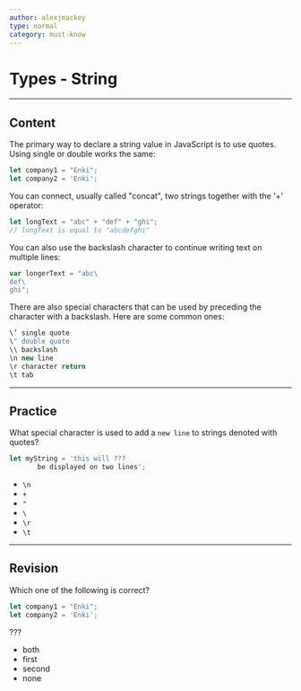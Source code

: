 ```yaml
---
author: alexjmackey
type: normal
category: must-know
---
```


# Types - String


---

## Content

The primary way to declare a string value in JavaScript is to use quotes. Using single or double works the same:

```javascript
let company1 = "Enki";
let company2 = 'Enki';
```

You can connect, usually called "concat", two strings together with the '+' operator:

```javascript
let longText = "abc" + "def" + "ghi";
// longText is equal to "abcdefghi"
```

You can also use the backslash character to continue writing text on multiple lines:

```javascript
var longerText = "abc\
def\
ghi";
```

There are also special characters that can be used by preceding the character with a backslash. Here are some common ones:

```javascript
\’ single quote
\" double quote
\\ backslash
\n new line
\r character return
\t tab
```


---

## Practice

What special character is used to add a `new line` to strings denoted with quotes?

```javascript
let myString = 'this will ???
       be displayed on two lines';
```

* `\n`
* `+`
* `"`
* `\`
* `\r`
* `\t`


---

## Revision

Which one of the following is correct?

```javascript
let company1 = "Enki";
let company2 = 'Enki';
```

???

* both
* first
* second
* none
 

